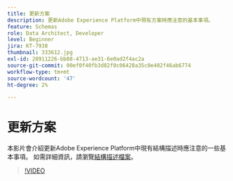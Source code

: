 ```yaml
---
title: 更新方案
description: 更新Adobe Experience Platform中現有方案時應注意的基本事項。
feature: Schemas
role: Data Architect, Developer
level: Beginner
jira: KT-7938
thumbnail: 333612.jpg
exl-id: 28911226-bb08-4713-ae31-6e0ad2f4ac2a
source-git-commit: 00ef0f40fb3d82f0c06428a35c0e402f46ab6774
workflow-type: tm+mt
source-wordcount: '47'
ht-degree: 2%

---
```


# 更新方案

本影片會介紹更新Adobe Experience Platform中現有結構描述時應注意的一些基本事項。 如需詳細資訊，請瀏覽[結構描述檔案](https://experienceleague.adobe.com/docs/experience-platform/xdm/home.html?lang=zh-Hant)。

>[!VIDEO](https://video.tv.adobe.com/v/333612?learn=on)
